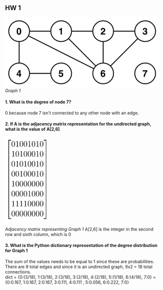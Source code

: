 ## HW 1

![](https://github.com/Naturalenemy07/Algo/blob/main/undirgraph.jpg)
*Graph 1*

#### 1. What is the degree of node 7?
0 because node 7 isn't connected to any other node with an edge.
#### 2. If A is the adjacency matrix representation for the undirected graph, what is the value of A[2,6]
![](https://github.com/Naturalenemy07/Algo/blob/main/adjmtx.PNG)

*Adjacency matrix representing Graph 1*
A[2,6] is the integer in the second row and sixth column, which is 0

#### 3. What is the Python dictionary representation of the degree distribution  for Graph 1
The sum of the values needs to be equal to 1 since these are probabilities.  There are 9 total edges and since it is an undirected graph, 9x2 = 18 total connections.  
dict = {0:(3/18), 1:(3/18), 2:(3/18), 3:(2/18), 4:(2/18), 5:(1/18), 6:(4/18), 7:0}
     = {0:0.167, 1:0.167, 2:0.167, 3:0.111, 4:0.111 , 5:0.056, 6:0.222, 7:0}
